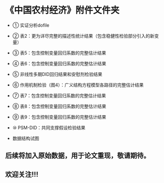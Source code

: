 # 《中国农村经济》附件文件夹

- ① 实证分析dofile

- ② 表2：更为详尽完整的描述性统计结果（包含稳健性检验部分引入的新变量）

- ③ 表5：包含控制变量回归系数的完整估计结果

- ④ 表6：包含控制变量回归系数的完整估计结果

- ⑤ 非线性多期DID回归结果和安慰剂检验结果

- ⑥ 作用机制检验（图4）：广义结构方程模型各路径的完整估计结果

- ⑦ 表7：包含控制变量回归系数的完整估计结果 

- ⑧ 表8：包含控制变量回归系数的完整估计结果 

- ⑨ 表9：包含控制变量回归系数的完整估计结果 

- ⑩ PSM-DID：共同支撑假设检验结果

- 数据结构试图 


## 后续将加入原始数据，用于论文重现，敬请期待。 
## 欢迎关注!!!
